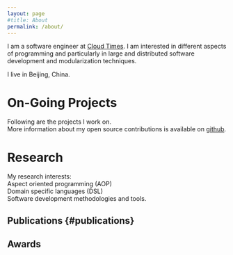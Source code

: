 ```yaml
---
layout: page
#title: About
permalink: /about/
---
```


I am a software engineer at [Cloud Times](http://www.cloud-times.com/). I am interested in different aspects of programming and particularly in large and distributed software development and modularization techniques.

I live in Beijing, China.

# On-Going Projects
Following are the projects I work on.  
More information about my open source contributions is available on [github](https://github.com/RoyinRolland/).

# Research

My research interests:  
Aspect oriented programming (AOP)  
Domain specific languages (DSL)  
Software development methodologies and tools.

## Publications {#publications}

## Awards


